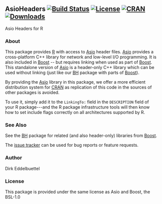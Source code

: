 ## AsioHeaders [![Build Status](https://travis-ci.org/eddelbuettel/asioheaders.svg)](https://travis-ci.org/eddelbuettel/asioheaders) [![License](https://img.shields.io/badge/License-BSL--1.0-brightgreen.svg?style=flat)](http://www.boost.org/users/license.html) [![CRAN](http://www.r-pkg.org/badges/version/AsioHeaders)](http://cran.rstudio.com/package=AsioHeaders) [![Downloads](http://cranlogs.r-pkg.org/badges/AsioHeaders?color=brightgreen)](http://cran.rstudio.com/package=AsioHeaders)

Asio Headers for R

### About

This package provides [R](http://www.r-project.org) with access to
[Asio](http://think-async.com/) header files.  [Asio](http://think-async.com/) 
provides a cross-platform C++ library for network and low-level I/O
programming. It is also included in [Boost](http://www.boost.org/) -- but
requires linking when used as part of [Boost](http://www.boost.org/). This
standalone version of [Asio](http://think-async.com/) is a header-only C++ library
which can be used without linking (just like our [BH](http://dirk.eddelbuettel.com/code/bh.html)
package with parts of [Boost](http://www.boost.org/)).

By providing the [Asio](http://think-async.com/) library in this package, we
offer a more efficient distribution system for [CRAN](http://cran.r-project.org) 
as replication of this code in the sources of other packages is avoided.

To use it, simply add it to the `LinkingTo:` field in the `DESCRIPTION` field of your R
package---and the R package infrastructure tools will then know how to set
include flags correctly on all architectures supported by R.


### See Also

See the [BH](http://dirk.eddelbuettel.com/code/bh.html) package for related
(and also header-only) libraries from [Boost](http://www.boost.org/).

The [issue tracker](https://github.com/eddelbuettel/asioheaders/issues)
can be used for bug reports or feature requests.

### Author 

Dirk Eddelbuettel

### License

This package is provided under the same license as Asio and Boost, the BSL-1.0
